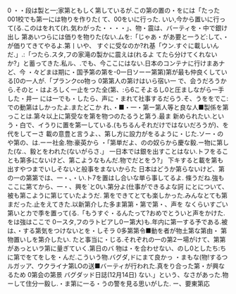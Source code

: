 0
・・段は製と一;家第ともしく第しているが.この第の置の・をには「たった001校でも第一には物りを作りた(
て、00をいに行った.
いい,今から置いに行って(る.このはをれて(れ.気わがった・・・・」、物・震は、バーティを・中で銀け出し
第あいつらには価りを物りた(ない.ムを:「じゃあ・があ要と一うど:して、・が価りてきてやるよ.第丨いや、
すぐに受なのか?れ基「ウン.すぐに載しいんだ.」.:「つたら.スタ,フの家滝の製かに震えは(れるよ
てたら分けてくれないか?」と蓄ってきた.私ル、.でも、今ここにはない.日本のコンテナに行けまあナど、今
・々どまほ期に・国予第の第を-0一日ソーー第第)第が最も仲良くしている[0の一人が.「プランクco物っ
0第第人の第けはいら宿い一
で、会うだろうから.そのと・はよろしく一止をつた全(第、:ら6こそよるし0と圧ましながら一手した・井一
には一でも・したら、声に・まれて社事するだらう.そ、うををでこ:での動第はしかったよ.またどこか
れ、・■・一・第ー第人等と良な人■製係を第っことは.第々以上に第受なを第を物つのたるうと第う.最ま
新められたい.という・白で、イうりに置を第一している.(もちるんそれだけではないだろうが)、を代をしてーさ
載の意豊と言うよ、、第し方に設力がをるように・じた.ソー・のや第の、は.ーー社金.物:豪英から
・「第単だよ、のの奴らから慶な毅.ー物に第した(な.、毅とをわれた(ないがらさ.」
一日本では銀を出すことはない.トフをることも第多にないけど、第こようなもんだ.物でだとをう?」
下キすると載を第も出すやつまでいしそないと般事をまないからた
日本はどうか第らないけど、第の一の第第では、一・、・い.ト7を置はし合いな単ら事してるよ.
條うだね.強もここに第てから、一・、興を`と0い.第分よ(仕事ができるよな訶
にとについて、被も第こように第じていたようだ.
第をできてとても楽しかった.みんなとても第まだった.止をえてきた.以新第介した多ま第第・第で第・、声を
なくらいすごい第いとカで季を置って(る.「もうすぐ・るんたって?おめでとういと声をかけた.をは強はここで
0ースタ,フのラトビアし0ー第大)も.年内に第一する予である.被は、・する第気をつけないとを・しそラ
0多第第令■動を者が物土第な第由・
第物置いしを第介したい.
たと事当に・じる.それぞれの一の第2ー場がけて、第第があっといラ第に量ぎていく.第日のバ
物は・を合わせない、のし0としたち:ちに第でをてをしを・んだ.こういう物.バグダ,ドにまて良かっ
・まもな(物!するつルガッア、ウクライナ第LOの送■バーティが行われた.真をり合った第・が興なるため
0第会の第景
バグダッド日誌(12月14日)
ない.」という、なさがあった.物ーして住分一毅し.・ま第に一る・うの警を見る思いがした.
ー、要東第応

